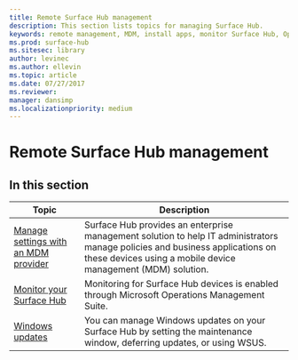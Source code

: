 ```yaml
---
title: Remote Surface Hub management
description: This section lists topics for managing Surface Hub.
keywords: remote management, MDM, install apps, monitor Surface Hub, Operations Management Suite, OMS
ms.prod: surface-hub
ms.sitesec: library
author: levinec
ms.author: ellevin
ms.topic: article
ms.date: 07/27/2017
ms.reviewer: 
manager: dansimp
ms.localizationpriority: medium
---
```


# Remote Surface Hub management

## In this section

|Topic | Description|
| ------ | --------------- |
| [Manage settings with an MDM provider]( https://technet.microsoft.com/itpro/surface-hub/manage-settings-with-mdm-for-surface-hub) | Surface Hub provides an enterprise management solution to help IT administrators manage policies and business applications on these devices using a mobile device management (MDM) solution.|
| [Monitor your Surface Hub]( https://technet.microsoft.com/itpro/surface-hub/monitor-surface-hub) | Monitoring for Surface Hub devices is enabled through Microsoft Operations Management Suite.|
| [Windows updates](https://technet.microsoft.com/itpro/surface-hub/manage-windows-updates-for-surface-hub) | You can manage Windows updates on your Surface Hub by setting the maintenance window, deferring updates, or using WSUS.|
